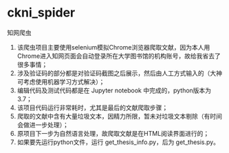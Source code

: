 # ckni_spider
知网爬虫
1. 该爬虫项目主要使用selenium模拟Chrome浏览器爬取文献，因为本人用Chrome进入知网页面会自动登录所在大学图书馆的机构账号，故给我省去了很多事情；
2. 涉及验证码的部分都是对验证码截图之后展示，然后由人工方式输入的（大神可考虑使用机器学习方式解决）；
3. 编辑代码及测试代码都是在 Jupyter notebook 中完成的，python版本为3.7；
4. 该项目代码运行非常耗时，尤其是最后的文献爬取步骤；
5. 爬取的文献中含有大量垃圾文本，因精力所限，暂未对垃圾文本剔除（有时间会做进一步处理）；
6. 原项目下一步为自然语言处理，故爬取文献是在HTML阅读界面进行的；
7. 如果要先运行python文件，运行 get_thesis_info.py，后为 get_thesis.py。
